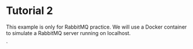 # Tutorial 2

This example is only for RabbitMQ practice. We will use a Docker container to simulate a RabbitMQ
server running on localhost.

`
